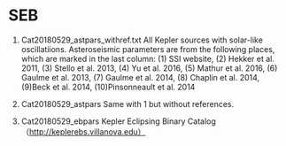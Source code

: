 # SEB

1. Cat20180529_astpars_withref.txt
All Kepler sources with solar-like oscillatiions. Asteroseismic parameters are from the following places, which are marked in the last column:
(1) SSI website, (2) Hekker et al. 2011, (3) Stello et al. 2013, (4) Yu et al. 2016, (5) Mathur et al. 2016, 
(6) Gaulme et al. 2013, (7) Gaulme et al. 2014, (8) Chaplin et al. 2014, (9)Beck et al. 2014, (10)Pinsonneault et al. 2014

2. Cat20180529_astpars
Same with 1 but without references.

3. Cat20180529_ebpars
Kepler Eclipsing Binary Catalog （http://keplerebs.villanova.edu）

